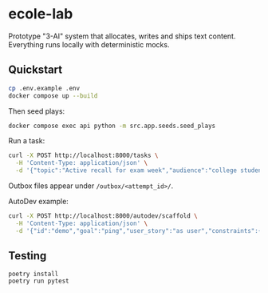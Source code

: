 # ecole-lab

Prototype "3-AI" system that allocates, writes and ships text content.
Everything runs locally with deterministic mocks.

## Quickstart

```bash
cp .env.example .env
docker compose up --build
```

Then seed plays:

```bash
docker compose exec api python -m src.app.seeds.seed_plays
```

Run a task:

```bash
curl -X POST http://localhost:8000/tasks \
  -H 'Content-Type: application/json' \
  -d '{"topic":"Active recall for exam week","audience":"college students","objective":"subs","tone":"friendly, practical"}'
```

Outbox files appear under `/outbox/<attempt_id>/`.

AutoDev example:

```bash
curl -X POST http://localhost:8000/autodev/scaffold \
  -H 'Content-Type: application/json' \
  -d '{"id":"demo","goal":"ping","user_story":"as user","constraints":{},"acceptance_tests":[{}]}'
```

## Testing

```
poetry install
poetry run pytest
```
